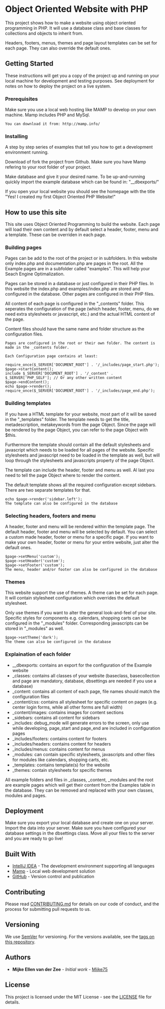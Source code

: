 # Object Oriented Website with PHP

This project shows how to make a website using object oriented programming in PHP. It will use a database class and base classes for collections and objects to inherit from.

Headers, footers, menus, themes and page layout templates can be set for each page. They can also override the default ones.

## Getting Started

These instructions will get you a copy of the project up and running on your local machine for development and testing purposes. See deployment for notes on how to deploy the project on a live system.

### Prerequisites

Make sure you use a local web hosting like MAMP to develop on your own machine. Mamp includes PHP and MySql.

```
You can download it from: http://mamp.info/
```

### Installing

A step by step series of examples that tell you how to get a development environment running.

Download of fork the project from Github. Make sure you have Mamp refering to your root folder of your project.

Make database and give it your desired name. To be up-and-running quickly import the example database which can be found in: "__dbexports/"

If you open your local website you should see the homepage with the title "Yes! I created my first Object Oriented PHP Website!"

## How to use this site

This site uses Object Oriented Programming to build the website. Each page will load their own content and by default select a header, footer, menu and a template. These can be overriden in each page.

### Building pages

Pages can be add to the root of the project or in subfolders. In this website only index.php and documentation.php are pages in the root. All the Example pages are in a subfolder called "examples". This will help your Seach Engine Optimalization.

Pages can be stored in a database or just configured in their PHP files. In this website the index.php and examples/index.php are stored and configured in the database. Other pages are configured in their PHP files.

All content of each page is configured in the "_contents" folder. This seperates the configuration of the page (which header, footer, menu, do we need extra stylesheets or javascript, etc.) and the actual HTML content of the page.

Content files should have the same name and folder structure as the configuration files.

```
Pages are configured in the root or their own folder. The content is made in the _contents folder.

Each Configuration page contains at least:

require_once($_SERVER['DOCUMENT_ROOT'] . '/_includes/page_start.php');
$page->startContent();
include $_SERVER['DOCUMENT_ROOT'] . '/_content' . $_SERVER['PHP_SELF']; // Or any other written content
$page->endContent();
echo $page->render();
require_once($_SERVER['DOCUMENT_ROOT'] . '/_includes/page_end.php');
```

### Building templates

If you have a HTML template for your website, most part of it will be saved in the "_templates" folder. The template needs to get the title, metadescription, metakeywords from the page Object. Since the page will be rendered by the page Object, you can refer to the page Object with $this. 

Furthermore the template should contain all the default stylesheets and javascript which needs to be loaded for all pages of the website. Specific stylesheets and javascript need to be loaded in the template as well, but will loop through the stylesheets and javascripts  property of the page Object. 

The template can include the header, footer and menu as well. Al last you need to tell the page Object where to render the content. 

The default template shows all the required configuration except sidebars. There are two separate templates for that.

```
echo $page->render('sidebar.left');
The template can also be configured in the database
```

### Selecting headers, footers and menu

A header, footer and menu will be rendered within the template page. The default header, footer and menu will be selected by default. You can select a custom made header, footer or menu for a specific page. If you want to make your own header, footer or menu for your entire website, just alter the default ones.

```
$page->setMenu('custom');
$page->setHeader('custom');
$page->setFooter('custom');
The menu, header and/or footer can also be configured in the database
```

### Themes

This website support the use of themes. A theme can be set for each page. It will contain stylesheet configuration which overrides the default stylesheet. 

Only use themes if you want to alter the general look-and-feel of your site. Specific styles for components e.g. calendars, shopping carts can be configured in the "_modules" folder. Corresponding javascripts can be stored in "_modules" as well.

```
$page->setTheme('dark');
The theme can also be configured in the database
```

### Explaination of each folder

* __dbexports: contains an export for the configuration of the Example website
* _classes: contains all classes of your website (baseclass, basecollection and page are mandatory, database, dbsettings are needed if you use a database)
* _content: contains all content of each page, file names should match the configuration files
* _content/css: contains all stylesheet for specific content on pages (e.g. center login forms, while all other forms are full width)
* _content/images: contains images for content sections
* _sidebars: contains all content for sidebars
* _includes: debug_mode will generate errors to the screen, only use while developing, page_start and page_end are included in configuration pages
* _includes/footers: contains content for footers
* _includes/headers: contains content for headers
* _includes/menus: contains content for menus
* _modules: can contain specific stylesheets, javascripts and other files for modules like calendars, shopping carts, etc.
* _templates: contains template(s) for the website
* _themes: contain stylesheets for specific themes

All example folders and files in _classes, _content, _modules and the root are example pages which will get their content from the Examples table in the database. They can be removed and replaced with your own classes, modules and pages.

## Deployment

Make sure you export your local database and create one on your server. Import the data into your server. Make sure you have configured your database settings in the dbsettings class. Move all your files to the server and you are ready to go live!

## Built With

* [IntelliJ IDEA](https://www.jetbrains.com/idea/features/) - The development environment supporting all languages
* [Mamp](https://mampinfo/) - Local web development solution
* [GitHub](https://github.com/) - Version control and publication

## Contributing

Please read [CONTRIBUTING.md](CONTRIBUTING.md) for details on our code of conduct, and the process for submitting pull requests to us.

## Versioning

We use [SemVer](http://semver.org/) for versioning. For the versions available, see the [tags on this repository](https://github.com/your/project/tags). 

## Authors

* **Mijke Ellen van der Zee** - *Initial work* - [Mijke75](https://github.com/mijke75)

## License

This project is licensed under the MIT License - see the [LICENSE](LICENSE.md) file for details.
